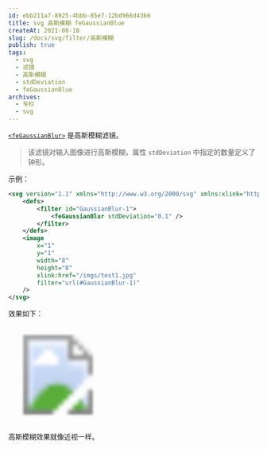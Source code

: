 ```yaml
---
id: ebb211a7-8925-4bbb-85e7-12bd966d4366
title: svg 高斯模糊 feGaussianBlue
createAt: 2021-08-18
slug: /docs/svg/filter/高斯模糊
publish: true
tags:
  - svg
  - 滤镜
  - 高斯模糊
  - stdDeviation
  - feGaussianBlue
archives:
  - 专栏
  - svg
---
```


[`<feGaussianBlur>`](https://developer.mozilla.org/zh-CN/docs/Web/SVG/Element/feGaussianBlur) 是高斯模糊滤镜。

> 该滤镜对输入图像进行高斯模糊，属性 `stdDeviation` 中指定的数量定义了钟形。

示例：

```xml
<svg version="1.1" xmlns="http://www.w3.org/2000/svg" xmlns:xlink="http://www.w3.org/1999/xlink" width="200" height="200" viewBox="0 0 10 10">
	<defs>
		<filter id="GaussianBlur-1">
			<feGaussianBlur stdDeviation="0.1" />
		</filter>
	</defs>
	<image
		x="1"
		y="1"
		width="8"
		height="8"
		xlink:href="/imgs/test1.jpg"
		filter="url(#GaussianBlur-1)"
	/>
</svg>
```

效果如下：

<svg version="1.1" xmlns="http://www.w3.org/2000/svg" xmlns:xlink="http://www.w3.org/1999/xlink" width="200" height="200" viewBox="0 0 10 10">
	<defs>
		<filter id="GaussianBlur-1">
			<feGaussianBlur stdDeviation="0.1" />
		</filter>
	</defs>
	<image
		x="1"
		y="1"
		width="8"
		height="8"
		xlink:href="/imgs/test1.jpg"
		filter="url(#GaussianBlur-1)"
	/>
</svg>

高斯模糊效果就像近视一样。
